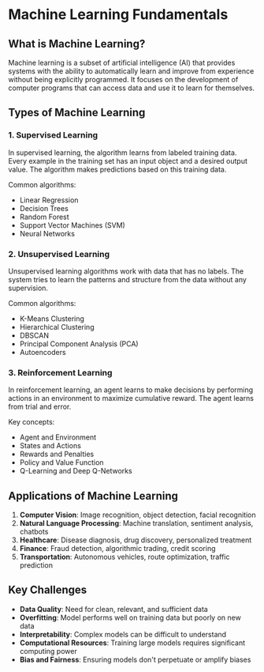 # Machine Learning Fundamentals

## What is Machine Learning?

Machine learning is a subset of artificial intelligence (AI) that provides systems with the ability to automatically learn and improve from experience without being explicitly programmed. It focuses on the development of computer programs that can access data and use it to learn for themselves.

## Types of Machine Learning

### 1. Supervised Learning
In supervised learning, the algorithm learns from labeled training data. Every example in the training set has an input object and a desired output value. The algorithm makes predictions based on this training data.

Common algorithms:
- Linear Regression
- Decision Trees
- Random Forest
- Support Vector Machines (SVM)
- Neural Networks

### 2. Unsupervised Learning
Unsupervised learning algorithms work with data that has no labels. The system tries to learn the patterns and structure from the data without any supervision.

Common algorithms:
- K-Means Clustering
- Hierarchical Clustering
- DBSCAN
- Principal Component Analysis (PCA)
- Autoencoders

### 3. Reinforcement Learning
In reinforcement learning, an agent learns to make decisions by performing actions in an environment to maximize cumulative reward. The agent learns from trial and error.

Key concepts:
- Agent and Environment
- States and Actions
- Rewards and Penalties
- Policy and Value Function
- Q-Learning and Deep Q-Networks

## Applications of Machine Learning

1. **Computer Vision**: Image recognition, object detection, facial recognition
2. **Natural Language Processing**: Machine translation, sentiment analysis, chatbots
3. **Healthcare**: Disease diagnosis, drug discovery, personalized treatment
4. **Finance**: Fraud detection, algorithmic trading, credit scoring
5. **Transportation**: Autonomous vehicles, route optimization, traffic prediction

## Key Challenges

- **Data Quality**: Need for clean, relevant, and sufficient data
- **Overfitting**: Model performs well on training data but poorly on new data
- **Interpretability**: Complex models can be difficult to understand
- **Computational Resources**: Training large models requires significant computing power
- **Bias and Fairness**: Ensuring models don't perpetuate or amplify biases